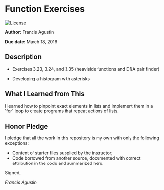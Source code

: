 # Function Exercises

 [![License](http://img.shields.io/badge/license-MIT-blue.svg)](http://en.wikipedia.org/wiki/MIT_License)

**Author:** Francis Agustin

**Due date:** March 18, 2016

## Description

* Exercises 3.23, 3.24, and 3.35
(heaviside functions and DNA pair finder)

* Developing a histogram with asterisks

## What I Learned from This

I learned how to pinpoint exact elements in lists and implement them in a 'for' loop to create programs that repeat actions of lists.

## Honor Pledge

I pledge that all the work in this repository is my own with only the following exceptions:

* Content of starter files supplied by the instructor;
* Code borrowed from another source, documented with correct attribution in the code and summarized here.

Signed,

_Francis Agustin_
